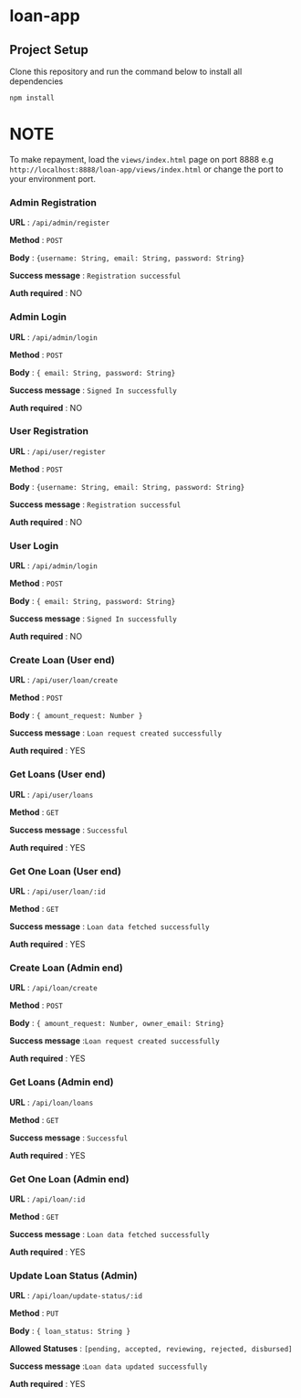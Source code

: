 # loan-app

## Project Setup

Clone this repository and run the command below to install all dependencies

```
npm install
```

# NOTE

To make repayment, load the `views/index.html` page on port 8888 e.g `http://localhost:8888/loan-app/views/index.html` or change the port to your environment port.

### Admin Registration

**URL** : `/api/admin/register`

**Method** : `POST`

**Body** : `{username: String, email: String, password: String}`

**Success message** : `Registration successful`

**Auth required** : NO

### Admin Login

**URL** : `/api/admin/login`

**Method** : `POST`

**Body** : `{ email: String, password: String}`

**Success message** : `Signed In successfully`

**Auth required** : NO

### User Registration

**URL** : `/api/user/register`

**Method** : `POST`

**Body** : `{username: String, email: String, password: String}`

**Success message** : `Registration successful`

**Auth required** : NO

### User Login

**URL** : `/api/admin/login`

**Method** : `POST`

**Body** : `{ email: String, password: String}`

**Success message** : `Signed In successfully`

**Auth required** : NO

### Create Loan (User end)

**URL** : `/api/user/loan/create`

**Method** : `POST`

**Body** : `{ amount_request: Number }`

**Success message** : `Loan request created successfully`

**Auth required** : YES

### Get Loans (User end)

**URL** : `/api/user/loans`

**Method** : `GET`

**Success message** : `Successful`

**Auth required** : YES

### Get One Loan (User end)

**URL** : `/api/user/loan/:id`

**Method** : `GET`

**Success message** : `Loan data fetched successfully`

**Auth required** : YES

### Create Loan (Admin end)

**URL** : `/api/loan/create`

**Method** : `POST`

**Body** : `{ amount_request: Number, owner_email: String}`

**Success message** :`Loan request created successfully`

**Auth required** : YES

### Get Loans (Admin end)

**URL** : `/api/loan/loans`

**Method** : `GET`

**Success message** : `Successful`

**Auth required** : YES

### Get One Loan (Admin end)

**URL** : `/api/loan/:id`

**Method** : `GET`

**Success message** : `Loan data fetched successfully`

**Auth required** : YES

### Update Loan Status (Admin)

**URL** : `/api/loan/update-status/:id`

**Method** : `PUT`

**Body** : `{ loan_status: String }`

**Allowed Statuses** : `[pending, accepted, reviewing, rejected, disbursed]`

**Success message** :`Loan data updated successfully`

**Auth required** : YES
